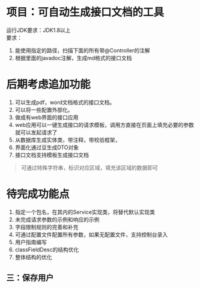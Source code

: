 # 项目：可自动生成接口文档的工具
运行JDK要求：JDK1.8以上  
要求：
1. 能使用指定的路径，扫描下面的所有带@Controller的注解  
2. 根据里面的javadoc注解，生成md格式的接口文档





# 后期考虑追加功能
1. 可以生成pdf，word文档格式的接口文档。
2. 可以将一些配置外部化。
3. 做成有web界面的接口应用
4. web应用可以一键生成接口的请求模板，调用方直接在页面上填充必要的参数就可以发起请求了
5. 从数据库生成实体类，带注释，带校验框架，
6. 界面化通过豆生成DTO对象
7. 接口文档支持模板生成接口文档
> 可通过特殊字符串，标识对应区域，填充该区域的数据即可


# 待完成功能点
1. 指定一个包名，在其内的Service实现类，将替代默认实现类
2. 未完成请求参数的示例和响应的示例
3. 字段限制规则的完善和补充
4. 可通过配置文件配置所有参数，如果无配置文件，支持控制台录入
5. 用户指南编写
6. classFieldDesc的结构优化
7. 整体结构的优化
## 三：保存用户

